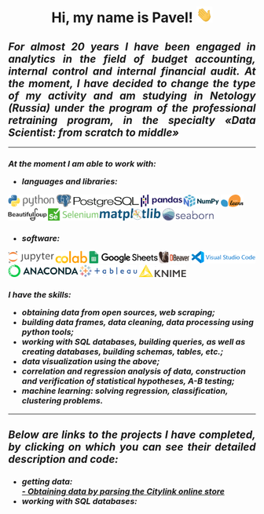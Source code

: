 <body><b>
    <h1 align="center">Hi, my name is Pavel!
        <img src="https://github.com/DurinPavel/DurinPavel/blob/main/images/hi.gif" height="32"/>
    </h1>
    <h2 align="justify"><i>For almost 20 years I have been engaged in analytics in the field of 
        budget accounting, internal control and internal financial audit. At the moment, I have
        decided to change the type of my activity and am studying in Netology (Russia) under 
        the program of the professional retraining program, in the specialty «Data Scientist: 
        from scratch to middle»
    </i></h2>
    <hr>
    <h3><i>At the moment I am able to work with:
        <ul>
            <li>languages and libraries:</li>
        </ul>
    </i></h3>
<p>
    <img src="https://github.com/DurinPavel/DurinPavel/blob/main/images/python.png" alt="Python" height="25"/>
    <img src="https://github.com/DurinPavel/DurinPavel/blob/main/images/postgresql.png" height="25"/>
    <img src="https://github.com/DurinPavel/DurinPavel/blob/main/images/pandas.png" alt="Pandas" height="25"/>
    <img src="https://github.com/DurinPavel/DurinPavel/blob/main/images/numpy.png" alt="NumPy" height="25"/>
    <img src="https://github.com/DurinPavel/DurinPavel/blob/main/images/scikit_learn.png" alt="Scikit-learn" height="25"/>
    <img src="https://github.com/DurinPavel/DurinPavel/blob/main/images/beautifulsoup.png" alt="Beautifulsoup" height="25"/>
    <img src="https://github.com/DurinPavel/DurinPavel/blob/main/images/selenium.png" alt="Selenium" height="25"/>
    <img src="https://github.com/DurinPavel/DurinPavel/blob/main/images/matplotlib.png" alt="Matplotlib" height="25"/>
    <img src="https://github.com/DurinPavel/DurinPavel/blob/main/images/seaborn.png" alt="Seaborn" height="25"/>
</p>
<h3><i>
    <ul>
        <li>software:</li>
    </ul>
</i></h3>
<p>
    <img src="https://github.com/DurinPavel/DurinPavel/blob/main/images/jupyter.png" alt="Jupyter" height="25"/>
    <img src="https://github.com/DurinPavel/DurinPavel/blob/main/images/colaboratory.png" alt="Colaboratory" height="25"/>
    <img src="https://github.com/DurinPavel/DurinPavel/blob/main/images/google_spreadsheet.png" alt="Google Spreadsheet" height="25"/>
    <img src="https://github.com/DurinPavel/DurinPavel/blob/main/images/dbeaver.png" alt="DBeaver" height="25"/>
    <img src="https://github.com/DurinPavel/DurinPavel/blob/main/images/vscode.png" alt="Visual Studio Code" height="25"/>
    <img src="https://github.com/DurinPavel/DurinPavel/blob/main/images/anaconda.png" alt="Anaconda" height="25"/>
    <img src="https://github.com/DurinPavel/DurinPavel/blob/main/images/tableau.png" alt="Tableau" height="25"/>
    <img src="https://github.com/DurinPavel/DurinPavel/blob/main/images/knime.png" alt="Knime" height="25"/>
</p>
<h3><i>I have the skills:
    <ul>
        <li>obtaining data from open sources, web scraping;</li>
        <li>building data frames, data cleaning, data processing using python tools;</li>
        <li>working with SQL databases, building queries, as well as creating databases, building schemas, tables, etc.;</li>
        <li>data visualization using the above;</li>
        <li>correlation and regression analysis of data, construction and verification of statistical hypotheses, A-B testing;</li>
        <li>machine learning: solving regression, classification, clustering problems.</li>
    </ul>
</i></h3>
<hr>
<h2 align="justify"><i>Below are links to the projects I have completed, 
    by clicking on which you can see their detailed description and code:
</i></h2>
    <h3>
        <i>
            <ul>
                <li>getting data:</li>
                <a href="https://github.com/DurinPavel/citylink_parsing#readme" target="_blank">
                    - Obtaining data by parsing the Citylink online store</a>
                <li>working with SQL databases:</li>
            </ul>
        </i>
    </h3>
</b></body>

<!--
**DurinPavel/DurinPavel** is a ✨ _special_ ✨ repository because its `README.md` (this file) appears on your GitHub profile.

Here are some ideas to get you started:

- 🔭 I’m currently working on ...
- 🌱 I’m currently learning ...
- 👯 I’m looking to collaborate on ...
- 🤔 I’m looking for help with ...
- 💬 Ask me about ...
- 📫 How to reach me: ...
- 😄 Pronouns: ...
- ⚡ Fun fact: ...
-->
